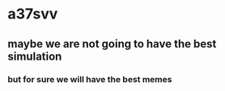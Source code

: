 # a37svv
## maybe we are not going to have the best simulation
### but for sure we will have the best memes
